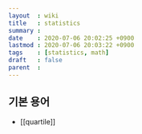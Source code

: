 ```yaml
---
layout  : wiki
title   : statistics
summary : 
date    : 2020-07-06 20:02:25 +0900
lastmod : 2020-07-06 20:03:22 +0900
tags    : [statistics, math]
draft   : false
parent  : 
---
```


## 기본 용어
 * [[quartile]]
